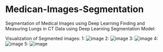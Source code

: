 # Medican-Images-Segmentation

Segmentation of Medical Images using Deep Learning
Finding and Measuring Lungs in CT Data using Deep Learning Segmentation Model:

Visualization of Segmented images:
1:
![image](https://user-images.githubusercontent.com/79148315/193888817-31f77b1f-449b-47b4-a882-7ea60fc4cced.png)
2:
![image](https://user-images.githubusercontent.com/79148315/193888889-80444642-312f-4213-b5f6-bb76461a1cce.png)
3:
![image](https://user-images.githubusercontent.com/79148315/193888978-cd65a3ff-1a57-4d4d-8108-a07c6b02cdba.png)
4:
![image](https://user-images.githubusercontent.com/79148315/193889013-f495ca70-81d5-4006-827a-fabb3d0d3366.png)
5:
![image](https://user-images.githubusercontent.com/79148315/193889053-92a81021-39b1-4a2d-86f6-3e67e5a1774b.png)

